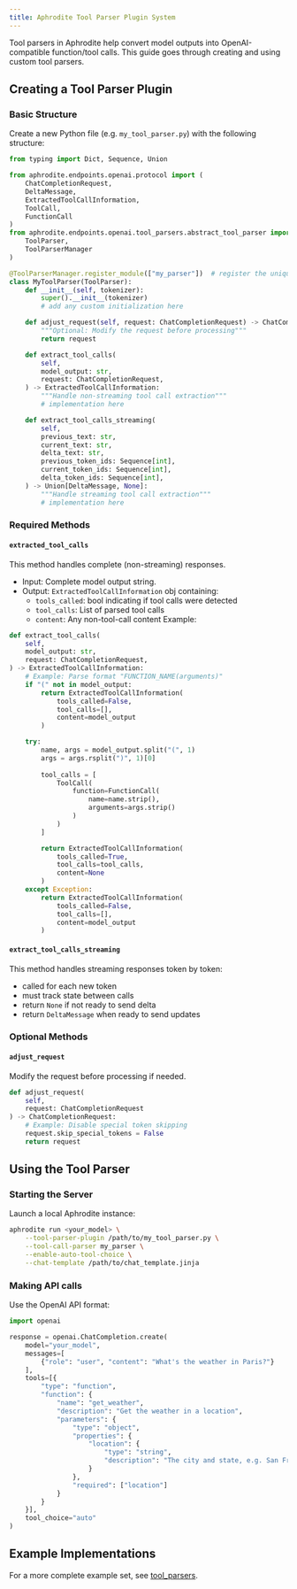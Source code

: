 ```yaml
---
title: Aphrodite Tool Parser Plugin System
---
```


Tool parsers in Aphrodite help convert model outputs into OpenAI-compatible function/tool calls. This guide goes through creating and using custom tool parsers.

## Creating a Tool Parser Plugin
### Basic Structure

Create a new Python file (e.g. `my_tool_parser.py`) with the following structure:

```py
from typing import Dict, Sequence, Union

from aphrodite.endpoints.openai.protocol import (
    ChatCompletionRequest, 
    DeltaMessage, 
    ExtractedToolCallInformation,
    ToolCall, 
    FunctionCall
)
from aphrodite.endpoints.openai.tool_parsers.abstract_tool_parser import (
    ToolParser, 
    ToolParserManager
)

@ToolParserManager.register_module(["my_parser"])  # register the unique tool name
class MyToolParser(ToolParser):
    def __init__(self, tokenizer):
        super().__init__(tokenizer)
        # add any custom initialization here

    def adjust_request(self, request: ChatCompletionRequest) -> ChatCompletionRequest:
        """Optional: Modify the request before processing"""
        return request

    def extract_tool_calls(
        self,
        model_output: str,
        request: ChatCompletionRequest,
    ) -> ExtractedToolCallInformation:
        """Handle non-streaming tool call extraction"""
        # implementation here

    def extract_tool_calls_streaming(
        self,
        previous_text: str,
        current_text: str,
        delta_text: str,
        previous_token_ids: Sequence[int],
        current_token_ids: Sequence[int],
        delta_token_ids: Sequence[int],
    ) -> Union[DeltaMessage, None]:
        """Handle streaming tool call extraction"""
        # implementation here
```

### Required Methods

#### `extracted_tool_calls`
This method handles complete (non-streaming) responses.

- Input: Complete model output string.
- Output: `ExtractedToolCallInformation` obj containing:
    - `tools_called`: bool indicating if tool calls were detected
    - `tool_calls`: List of parsed tool calls
    - `content`: Any non-tool-call content
Example:
```py
def extract_tool_calls(
    self,
    model_output: str,
    request: ChatCompletionRequest,
) -> ExtractedToolCallInformation:
    # Example: Parse format "FUNCTION_NAME(arguments)"
    if "(" not in model_output:
        return ExtractedToolCallInformation(
            tools_called=False,
            tool_calls=[],
            content=model_output
        )

    try:
        name, args = model_output.split("(", 1)
        args = args.rsplit(")", 1)[0]
        
        tool_calls = [
            ToolCall(
                function=FunctionCall(
                    name=name.strip(),
                    arguments=args.strip()
                )
            )
        ]

        return ExtractedToolCallInformation(
            tools_called=True,
            tool_calls=tool_calls,
            content=None
        )
    except Exception:
        return ExtractedToolCallInformation(
            tools_called=False,
            tool_calls=[],
            content=model_output
        )
```

#### `extract_tool_calls_streaming`
This method handles streaming responses token by token:
- called for each new token
- must track state between calls
- return `None` if not ready to send delta
- return `DeltaMessage` when ready to send updates

### Optional Methods

#### `adjust_request`
Modify the request before processing if needed.

```py
def adjust_request(
    self, 
    request: ChatCompletionRequest
) -> ChatCompletionRequest:
    # Example: Disable special token skipping
    request.skip_special_tokens = False
    return request
```

## Using the Tool Parser

### Starting the Server
Launch a local Aphrodite instance:

```sh
aphrodite run <your_model> \
    --tool-parser-plugin /path/to/my_tool_parser.py \
    --tool-call-parser my_parser \
    --enable-auto-tool-choice \
    --chat-template /path/to/chat_template.jinja
```

### Making API calls
Use the OpenAI API format:

```py
import openai

response = openai.ChatCompletion.create(
    model="your_model",
    messages=[
        {"role": "user", "content": "What's the weather in Paris?"}
    ],
    tools=[{
        "type": "function",
        "function": {
            "name": "get_weather",
            "description": "Get the weather in a location",
            "parameters": {
                "type": "object",
                "properties": {
                    "location": {
                        "type": "string",
                        "description": "The city and state, e.g. San Francisco, CA"
                    }
                },
                "required": ["location"]
            }
        }
    }],
    tool_choice="auto"
)
```


## Example Implementations

For a more complete example set, see [tool_parsers](https://github.com/aphrodite-engine/aphrodite-engine/tree/main/aphrodite/endpoints/openai/tool_parsers).